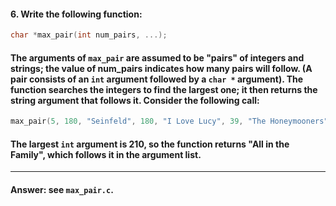 #### 6. Write the following function:

```c
char *max_pair(int num_pairs, ...);
```

#### The arguments of `max_pair` are assumed to be "pairs" of integers and strings; the value of num_pairs indicates how many pairs will follow. (A pair consists of an `int` argument followed by a `char *` argument). The function searches the integers to find the largest one; it then returns the string argument that follows it. Consider the following call:

```c
max_pair(5, 180, "Seinfeld", 180, "I Love Lucy", 39, "The Honeymooners", 210, "All in the Family", 86, "The Sopranos");
```

#### The largest `int` argument is 210, so the function returns "All in the Family", which follows it in the argument list.

---

#### Answer: see `max_pair.c`.
